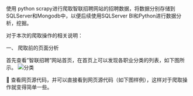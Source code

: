使用 python scrapy进行爬取智联招聘网站的招聘数据，将数据分别存储到 SQLServer和Mongodb中，以便后续使用SQLServer BI和Python进行数据分析，挖掘。

对于本次的爬取操作的相关说明：

一、      爬取前的页面分析

首先查看”智联招聘”网站首页，在首页上可以发现各职业分类的列表，如下图所示。
![分类](https://github.com/Shadow-Hunter-X/Crawl-Recruit-Data/blob/master/res/res1.jpg)

	查看网页源代码，并可以直接看到网页源代码（如下图样例），这样对于爬取操作就变得简单一些。
